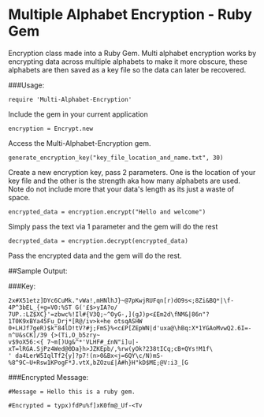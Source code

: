 Multiple Alphabet Encryption - Ruby Gem
===============

Encryption class made into a Ruby Gem. Multi alphabet encryption works by encrypting data across multiple alphabets to make it more obscure, these alphabets are then saved as a key file so the data can later be recovered.

###Usage:

```
require 'Multi-Alphabet-Encryption'
```
  Include the gem in your current application
  
  
```
encryption = Encrypt.new

```
  Access the Multi-Alphabet-Encryption gem.

```
generate_encryption_key("key_file_location_and_name.txt", 30)
```
  Create a new encryption key, pass 2 parameters. One is the location of your key file and the other is the   strength   aka how many alphabets are used. Note do not include more that your data's length as its just a waste of space.
  
```
encrypted_data = encryption.encrypt("Hello and welcome")
```
  Simply pass the text via 1 parameter and the gem will do the rest


```
decrypted_data = encryption.decrypt(encrypted_data)
```
  Pass the encrypted data and the gem will do the rest.
  
  
##Sample Output:

###Key:
```
2x#X51etz]DYc6CuMk."vWa!,mHNlhJ}~@7pKwjRUFqn[r)dO9s<;8Zi&BQ*|\f-4P^3bEL_{+g=V0:%ST G('£$>yIA?o/
7UP.:LZ$XC}'=zbwc%!Il#{V3Q;~^OyG-,](gJ)p<£Em2d\fNM&|86n"?1T0K9xBYa45Fu_Drj*[R@/iv>k+he otsqASHW
0+LHJf7geR)$k"84lD!tV?#j;FmS}%<c£P[ZEpWN|d'uxa@\hBq:X*1YGAoMvwQ2.6I=-n^U&sCK]/39 {>(Ti,O_b5zry~
v$9oX56:<{ 7~m[)Ug&^*'VLHF#_£nN"i]u|-xT=lRGA.SjPz4Wed@0Da}h>JZKEpb/,%rw(yOk?238tICq;cB+QYs!M1f\
' da4LerW5IqlTf2{y]?p7!(n>0&Bx<j=6QY\c/N)mS-%8^9C~U+Rsw1KPogF*J.vtX,bZOzu£|A#h}H"kD$ME;@V:i3_[G
```

###Encrypted Message:
```
#Message = Hello this is a ruby gem.

#Encrypted = typx)fdPu%f]xK0fm@_Uf-<Tv

```
